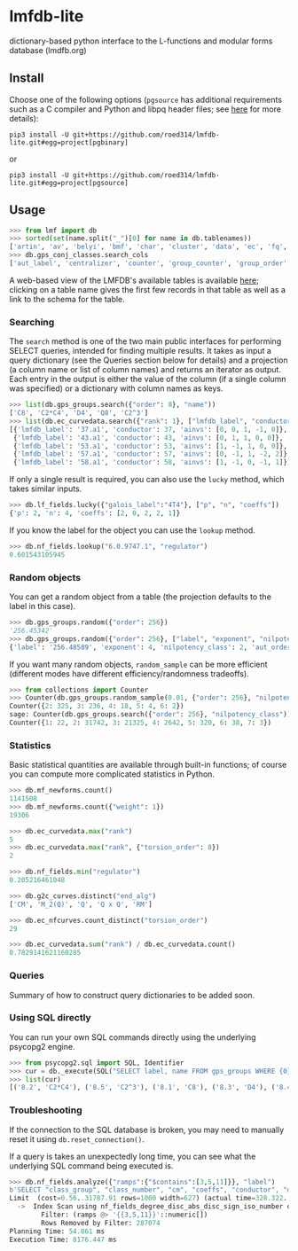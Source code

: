 # lmfdb-lite
dictionary-based python interface to the L-functions and modular forms database (lmdfb.org)

## Install

Choose one of the following options (`pgsource` has additional requirements such as a C compiler and Python and libpq header files; see [here](https://www.psycopg.org/docs/install.html#psycopg-vs-psycopg-binary) for more details):
```
pip3 install -U git+https://github.com/roed314/lmfdb-lite.git#egg=project[pgbinary]
```
or
```
pip3 install -U git+https://github.com/roed314/lmfdb-lite.git#egg=project[pgsource]
```

## Usage

```python
>>> from lmf import db
>>> sorted(set(name.split("_")[0] for name in db.tablenames))
['artin', 'av', 'belyi', 'bmf', 'char', 'cluster', 'data', 'ec', 'fq', 'g2c', 'gps', 'halfmf', 'hecke', 'hgcwa', 'hgm', 'hmf', 'hmsurfaces', 'inv', 'lat', 'lf', 'lfunc', 'maass', 'mf', 'modcurve', 'modlgal', 'modlmf', 'nf', 'noncong', 'pg', 'quaternion', 'shimcurve', 'shimura', 'smf', 'test', 'weil']
>>> db.gps_conj_classes.search_cols
['aut_label', 'centralizer', 'counter', 'group_counter', 'group_order', 'label', 'order', 'powers', 'representative', 'size']
```

A web-based view of the LMFDB's available tables is available [here](https://beta.lmfdb.org/api/); clicking on a table name gives the first few records in that table as well as a link to the schema for the table.

### Searching

The `search` method is one of the two main public interfaces for performing SELECT queries, intended for finding multiple results.  It takes as input a query dictionary (see the Queries section below for details) and a projection (a column name or list of column names) and returns an iterator as output.  Each entry in the output is either the value of the column (if a single column was specified) or a dictionary with column names as keys.

```python
>>> list(db.gps_groups.search({"order": 8}, "name"))
['C8', 'C2*C4', 'D4', 'Q8', 'C2^3']
>>> list(db.ec_curvedata.search({"rank": 1}, ["lmfdb_label", "conductor", "ainvs"], limit=5))
[{'lmfdb_label': '37.a1', 'conductor': 37, 'ainvs': [0, 0, 1, -1, 0]},
 {'lmfdb_label': '43.a1', 'conductor': 43, 'ainvs': [0, 1, 1, 0, 0]},
 {'lmfdb_label': '53.a1', 'conductor': 53, 'ainvs': [1, -1, 1, 0, 0]},
 {'lmfdb_label': '57.a1', 'conductor': 57, 'ainvs': [0, -1, 1, -2, 2]},
 {'lmfdb_label': '58.a1', 'conductor': 58, 'ainvs': [1, -1, 0, -1, 1]}]
```

If only a single result is required, you can also use the `lucky` method, which takes similar inputs.

```python
>>> db.lf_fields.lucky({"galois_label":"4T4"}, ["p", "n", "coeffs"])
{'p': 2, 'n': 4, 'coeffs': [2, 0, 2, 2, 1]}
```

If you know the label for the object you can use the `lookup` method.

```python
>>> db.nf_fields.lookup("6.0.9747.1", "regulator")
0.601543105945
```

### Random objects

You can get a random object from a table (the projection defaults to the label in this case).

```python
>>> db.gps_groups.random({"order": 256})
'256.45342'
>>> db.gps_groups.random({"order": 256}, ["label", "exponent", "nilpotency_class", "aut_order", "center_label"])
{'label': '256.48589', 'exponent': 4, 'nilpotency_class': 2, 'aut_order': 32768, 'center_label': '8.5'}
```

If you want many random objects, `random_sample` can be more efficient (different modes have different efficiency/randomness tradeoffs).

```python
>>> from collections import Counter
>>> Counter(db.gps_groups.random_sample(0.01, {"order": 256}, "nilpotency_class"))
Counter({2: 325, 3: 236, 4: 18, 5: 4, 6: 2})
sage: Counter(db.gps_groups.search({"order": 256}, "nilpotency_class"))
Counter({1: 22, 2: 31742, 3: 21325, 4: 2642, 5: 320, 6: 38, 7: 3})
```

### Statistics

Basic statistical quantities are available through built-in functions; of course you can compute more complicated statistics in Python.

```python
>>> db.mf_newforms.count()
1141508
>>> db.mf_newforms.count({"weight": 1})
19306

>>> db.ec_curvedata.max("rank")
5
>>> db.ec_curvedata.max("rank", {"torsion_order": 8})
2

>>> db.nf_fields.min("regulator")
0.205216461048

>>> db.g2c_curves.distinct("end_alg")
['CM', 'M_2(Q)', 'Q', 'Q x Q', 'RM']

>>> db.ec_nfcurves.count_distinct("torsion_order")
29

>>> db.ec_curvedata.sum("rank") / db.ec_curvedata.count()
0.7829141621160285
```

### Queries

Summary of how to construct query dictionaries to be added soon.

### Using SQL directly

You can run your own SQL commands directly using the underlying psycopg2 engine.

```python
>>> from psycopg2.sql import SQL, Identifier
>>> cur = db._execute(SQL("SELECT label, name FROM gps_groups WHERE {0} = %s").format(Identifier("order")), [8])
>>> list(cur)
[('8.2', 'C2*C4'), ('8.5', 'C2^3'), ('8.1', 'C8'), ('8.3', 'D4'), ('8.4', 'Q8')]
```

### Troubleshooting

If the connection to the SQL database is broken, you may need to manually reset it using `db.reset_connection()`.

If a query is takes an unexpectedly long time, you can see what the underlying SQL command being executed is.

```python
>>> db.nf_fields.analyze({"ramps":{"$contains":[3,5,11]}}, "label")
b'SELECT "class_group", "class_number", "cm", "coeffs", "conductor", "degree", "disc_abs", "disc_rad", "disc_sign", "embeddings_gen_imag", "embeddings_gen_real", "gal_is_abelian", "gal_is_cyclic", "gal_is_solvable", "galois_disc_exponents", "galois_label", "galt", "grd", "index", "inessentialp", "is_galois", "is_minimal_sibling", "iso_number", "label", "local_algs", "minimal_sibling", "monogenic", "num_ram", "r2", "ramps", "rd", "regulator", "relative_class_number", "subfield_mults", "subfields", "torsion_order", "used_grh" FROM "nf_fields" WHERE "ramps" @> ARRAY[ARRAY[3,5,11]]::numeric[] ORDER BY "degree", "disc_abs", "disc_sign", "iso_number" LIMIT 1000'
Limit  (cost=0.56..31787.91 rows=1000 width=627) (actual time=328.322..8175.915 rows=1000 loops=1)
  ->  Index Scan using nf_fields_degree_disc_abs_disc_sign_iso_number on nf_fields  (cost=0.56..10823431.84 rows=340495 width=627) (actual time=328.320..8175.348 rows=1000 loops=1)
        Filter: (ramps @> '{{3,5,11}}'::numeric[])
        Rows Removed by Filter: 287074
Planning Time: 54.861 ms
Execution Time: 8176.447 ms
```